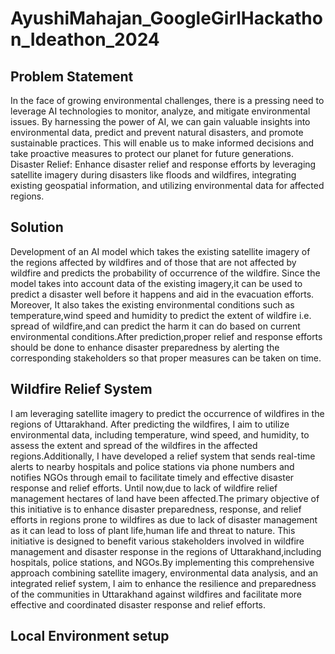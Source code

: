# AyushiMahajan_GoogleGirlHackathon_Ideathon_2024
## Problem Statement 
In the face of growing environmental challenges, there is a pressing need to leverage AI technologies to monitor, analyze, and mitigate environmental issues. By harnessing the power of AI, we can gain valuable insights into environmental data, predict and prevent natural disasters, and promote sustainable practices. This will enable us to make informed decisions and take proactive measures to protect our planet for future generations. 
 Disaster Relief: 
Enhance disaster relief and response efforts by leveraging satellite imagery during disasters like floods and wildfires, integrating existing geospatial information, and utilizing environmental data for affected regions.


## Solution
Development of an AI model which takes the existing satellite imagery of the regions affected by wildfires and of those that are not affected by wildfire and  predicts the probability of occurrence of the wildfire. Since the model takes into account data of the existing imagery,it can be used to predict a disaster well before it happens and aid in the evacuation efforts. Moreover, It also takes the existing environmental conditions such as temperature,wind speed and humidity to predict the extent of wildfire i.e. spread of wildfire,and can predict the harm it can do based on current environmental conditions.After prediction,proper relief and response efforts should be done to enhance disaster preparedness by alerting the corresponding stakeholders so that proper measures can be taken on time.

## Wildfire Relief System 
I am leveraging satellite imagery to predict the occurrence of wildfires in the regions of Uttarakhand. After predicting the wildfires, I aim to utilize environmental data, including temperature, wind speed, and humidity, to assess the extent and spread of the wildfires in the affected regions.Additionally, I have developed a relief system that sends real-time alerts to nearby hospitals and police stations via phone numbers and notifies NGOs through email to facilitate timely and effective disaster response and relief efforts.
Until now,due to lack of wildfire relief management hectares of land have been affected.The primary objective of this initiative is to enhance disaster preparedness, response, and relief efforts in regions prone to wildfires as due to lack of disaster management as  it can lead to loss of plant life,human life and threat to nature.
This initiative is designed to benefit various stakeholders  involved in wildfire management and disaster response in the regions of Uttarakhand,including hospitals, police stations, and NGOs.By implementing this comprehensive approach combining satellite imagery, environmental data analysis, and an integrated relief system, I  aim to enhance the resilience and preparedness of the communities in Uttarakhand against wildfires and facilitate more effective and coordinated disaster response and relief efforts.

## Local Environment setup



